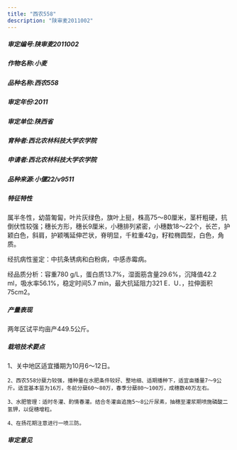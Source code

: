 ```yaml
---
title: "西农558"
description: "陕审麦2011002"
---
```

##### 审定编号:陕审麦2011002

##### 作物名称:小麦

##### 品种名称:西农558

##### 审定年份:2011

##### 审定单位:陕西省

##### 育种者:西北农林科技大学农学院

##### 申请者:西北农林科技大学农学院

##### 品种来源:小偃22/v9511

##### 特征特性
属半冬性，幼苗匍匐，叶片灰绿色，旗叶上挺，株高75～80厘米，茎杆粗硬，抗倒伏性较强；穗长方形，穗长9厘米，小穗排列紧密，小穗数18～22个，长芒，护颖白色，斜肩，护颖嘴延伸芒状，脊明显，千粒重42g，籽粒椭圆型，白色，角质。
经抗病性鉴定：中抗条锈病和白粉病，中感赤霉病。
经品质分析：容重780 g/L，蛋白质13.7%，湿面筋含量29.6%，沉降值42.2 ml，吸水率56.1%，稳定时间5.7 min，最大抗延阻力321 E．U．，拉伸面积75cm2。


##### 产量表现
两年区试平均亩产449.5公斤。

##### 栽培技术要点
1、关中地区适宜播期为10月6～12日。
    2、西农558分蘖力较强，播种量在水肥条件较好、整地细、适期播种下，适宜亩播量7～9公斤。适宜基本苗为16万，冬前分蘖60～80万，春季分蘖80～100万，成穗数40万左右。
    3、水肥管理：适时冬灌、酌情春灌。结合冬灌亩追施5～8公斤尿素，抽穗至灌浆期喷施磷酸二氢钾，以促穗增粒。
    4、在扬花期注意进行一喷三防。


##### 审定意见

